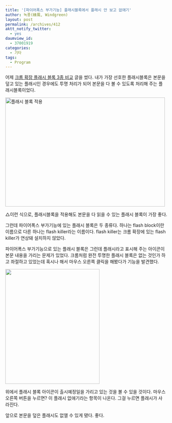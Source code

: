 ```yaml
---
title: '[파이어폭스 부가기능] 플래시블록에서 플래시 안 보고 없애기'
author: 녹풍(綠風, Windgreen)
layout: post
permalink: /archives/412
aktt_notify_twitter:
  - yes
daumview_id:
  - 37001919
categories:
  - 기타
tags:
  - Program
---
```

어제 <a target="_blank" href="http://mytory.textcube.com/entry/%ED%81%AC%EB%A1%AC-%ED%99%95%EC%9E%A5-%ED%94%8C%EB%9E%98%EC%8B%9C-%EB%B8%94%EB%A1%9D-3%EC%A2%85-%EB%B9%84%EA%B5%90">크롬 확장 플래시 블록 3종 비교</a> 글을 썼다. 내가 가장 선호한 플래시블록은 본문을 덮고 있는 플래시인 경우에도 투명 처리가 되어 본문을 다 볼 수 있도록 처리해 주는 플래시블록이었다.

<div style="width: 510px" class="wp-caption aligncenter">
  <img src="http://dl.dropboxusercontent.com/u/15546257/blog/mytory/old-images/1/cfile6.uf.1746574A4D4BC8B7242C9B.jpg" width="500" height="342" alt="플래시 블록 적용 " /><p class="wp-caption-text">
    △이런 식으로, 플래시블록을 적용해도 본문을 다 읽을 수 있는 플래시 블록이 가장 좋다.
  </p>
</div>

그런데 파이어폭스 부가기능에 있는 플래시 블록은 두 종류다. 하나는 flash block이란 이름으로 다른 하나는 flash killer라는 이름이다. flash killer는 크롬 확장에 있는 flash killer가 연상돼 설치하지 않았다.

파이어폭스 부가기능으로 있는 플래시 블록은 그런데 플래시라고 표시해 주는 아이콘이 본문 내용을 가리는 문제가 있었다. 크롬처럼 완전 투명한 플래시 블록은 없는 것인가 하고 좌절하고 있었는데 혹시나 해서 마우스 오른쪽 클릭을 해봤다가 기능을 발견했다.

<img src="http://dl.dropboxusercontent.com/u/15546257/blog/mytory/old-images/1/cfile29.uf.192828484D4BC8B72A4816.jpg" class="aligncenter" width="295" height="360" alt="" />

위에서 플래시 블록 아이콘이 출시예정일을 가리고 있는 것을 볼 수 있을 것이다. 마우스 오른쪽 버튼을 누르면? 이 플래시 없애기라는 항목이 나온다. 그걸 누르면 플래시가 사라진다.

앞으로 본문을 덮은 플래시도 없앨 수 있게 됐다. 좋다.